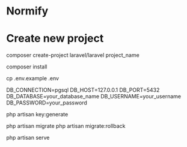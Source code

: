 # Normify


# Create new project

composer create-project laravel/laravel project_name


composer install


cp .env.example .env


DB_CONNECTION=pgsql
DB_HOST=127.0.0.1
DB_PORT=5432
DB_DATABASE=your_database_name
DB_USERNAME=your_username
DB_PASSWORD=your_password


php artisan key:generate

php artisan migrate
php artisan migrate:rollback


php artisan serve